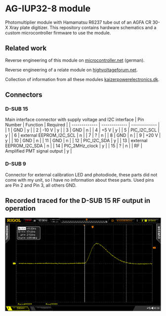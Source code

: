 # AG-IUP32-8 module
Photomultiplier module with Hamamatsu R6237 tube out of an AGFA CR 30-X Xray plate digitizer.
This repository contains hardware schematics and a custom microcontroller firmware to use the module.
## Related work
Reverse engineering of this module on <a href="https://www.mikrocontroller.net/topic/288933">microcontroller.net</a> (german).

Reverse engineering of a relate module on <a href="https://highvoltageforum.net/index.php?topic=7.0">highvoltageforum.net</a>.

Collection of information from all these modules <a href="http://kaizerpowerelectronics.dk/high-voltage/photomultiplier-tube/">kaizerpowerelectronics.dk</a>.

## Connectors
### D-SUB 15
Main interface connector with supply voltage and I2C interface
| Pin Number    | Function      | Required      |
| ------------- | ------------- | ------------- |
| 1  | GND | y |
| 2  | -10 V | y |
| 3  | GND | n |
| 4  | +5 V | y |
| 5  | PIC_I2C_SCL | y |
| 6  | external EEPROM_I2C_SCL | n |
| 7  | ? | n |
| 8  | GND | n |
| 9  | +20 V | y |
| 10 | GND | n |
| 11 | GND | n |
| 12 | PIC_I2C_SDA | y |
| 13 | external EEPROM_I2C_SDA | n |
| 14 | PIC_2MHz_clock | y |
| 15 | ? | n |
| RF | Amplified PMT signal output | y |

### D-SUB 9
Connector for external calibration LED and photodiode, these parts did not come with my unit, so I have no information about these parts.
Used pins are Pin 2 and Pin 3, all others GND.

## Recorded traced for the D-SUB 15 RF output in operation
<img src="PMT_bnc_output_signal.png">
